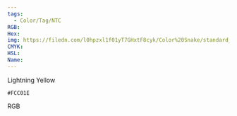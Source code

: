 ```yaml
---
tags:
  - Color/Tag/NTC
RGB:
Hex:
img: https://filedn.com/l0hpzxl1f01yT7GHxtF8cyk/Color%20Snake/standard_csv_to_svg/%23/FCC01E.svg
CMYK:
HSL:
Name:
---
```

Lightning Yellow
```palette
#FCC01E
```
RGB

